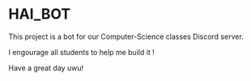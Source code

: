 # HAI_BOT

This project is a bot for our Computer-Science classes Discord server.

I engourage all students to help me build it !

Have a great day uwu!
